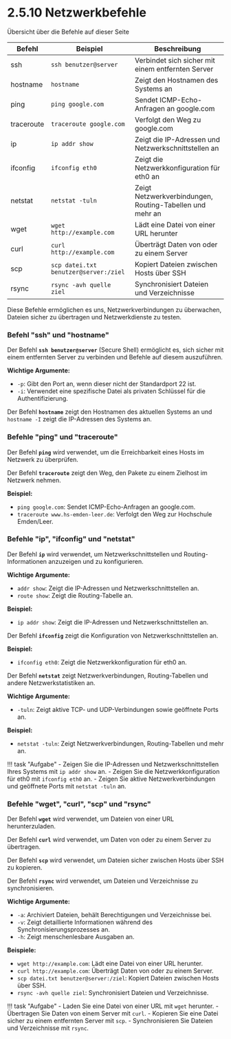 # 2.5.10 Netzwerkbefehle

Übersicht über die Befehle auf dieser Seite

| Befehl    | Beispiel | Beschreibung |
|-----------|----------|--------------|
| ssh       | `ssh benutzer@server` | Verbindet sich sicher mit einem entfernten Server |
| hostname  | `hostname` | Zeigt den Hostnamen des Systems an |
| ping      | `ping google.com` | Sendet ICMP-Echo-Anfragen an google.com |
| traceroute| `traceroute google.com` | Verfolgt den Weg zu google.com |
| ip        | `ip addr show` | Zeigt die IP-Adressen und Netzwerkschnittstellen an |
| ifconfig  | `ifconfig eth0` | Zeigt die Netzwerkkonfiguration für eth0 an |
| netstat   | `netstat -tuln` | Zeigt Netzwerkverbindungen, Routing-Tabellen und mehr an |
| wget      | `wget http://example.com` | Lädt eine Datei von einer URL herunter |
| curl      | `curl http://example.com` | Überträgt Daten von oder zu einem Server |
| scp       | `scp datei.txt benutzer@server:/ziel` | Kopiert Dateien zwischen Hosts über SSH |
| rsync     | `rsync -avh quelle ziel` | Synchronisiert Dateien und Verzeichnisse |

Diese Befehle ermöglichen es uns, Netzwerkverbindungen zu überwachen, Dateien sicher zu übertragen und Netzwerkdienste zu testen. 

### Befehl "**ssh**" und "**hostname**"

Der Befehl **`ssh benutzer@server`** (Secure Shell) ermöglicht es, sich sicher mit einem entfernten Server zu verbinden und Befehle auf diesem auszuführen. 

**Wichtige Argumente:**

- `-p`: Gibt den Port an, wenn dieser nicht der Standardport 22 ist.
- `-i`: Verwendet eine spezifische Datei als privaten Schlüssel für die Authentifizierung.

Der Befehl **`hostname`** zeigt den Hostnamen des aktuellen Systems an und `hostname -I` zeigt die IP-Adressen des Systems an.



### Befehle "**ping**" und "**traceroute**"

Der Befehl **`ping`** wird verwendet, um die Erreichbarkeit eines Hosts im Netzwerk zu überprüfen.

Der Befehl **`traceroute`** zeigt den Weg, den Pakete zu einem Zielhost im Netzwerk nehmen.

**Beispiel:**
- `ping google.com`: Sendet ICMP-Echo-Anfragen an google.com.
- `traceroute www.hs-emden-leer.de`: Verfolgt den Weg zur Hochschule Emden/Leer.


### Befehle "**ip**", "**ifconfig**" und "**netstat**"

Der Befehl **`ip`** wird verwendet, um Netzwerkschnittstellen und Routing-Informationen anzuzeigen und zu konfigurieren.

**Wichtige Argumente:**

- `addr show`: Zeigt die IP-Adressen und Netzwerkschnittstellen an.
- `route show`: Zeigt die Routing-Tabelle an.

**Beispiel:**

- `ip addr show`: Zeigt die IP-Adressen und Netzwerkschnittstellen an.

Der Befehl **`ifconfig`** zeigt die Konfiguration von Netzwerkschnittstellen an.

**Beispiel:**

- `ifconfig eth0`: Zeigt die Netzwerkkonfiguration für eth0 an.

Der Befehl **`netstat`** zeigt Netzwerkverbindungen, Routing-Tabellen und andere Netzwerkstatistiken an.

**Wichtige Argumente:**

- `-tuln`: Zeigt aktive TCP- und UDP-Verbindungen sowie geöffnete Ports an.

**Beispiel:**

- `netstat -tuln`: Zeigt Netzwerkverbindungen, Routing-Tabellen und mehr an.

!!! task "Aufgabe"
    - Zeigen Sie die IP-Adressen und Netzwerkschnittstellen Ihres Systems mit `ip addr show` an.
    - Zeigen Sie die Netzwerkkonfiguration für eth0 mit `ifconfig eth0` an.
    - Zeigen Sie aktive Netzwerkverbindungen und geöffnete Ports mit `netstat -tuln` an.

### Befehle "**wget**", "**curl**", "**scp**" und "**rsync**"

Der Befehl **`wget`** wird verwendet, um Dateien von einer URL herunterzuladen.

Der Befehl **`curl`** wird verwendet, um Daten von oder zu einem Server zu übertragen.

Der Befehl **`scp`** wird verwendet, um Dateien sicher zwischen Hosts über SSH zu kopieren.

Der Befehl **`rsync`** wird verwendet, um Dateien und Verzeichnisse zu synchronisieren.

**Wichtige Argumente:**

- `-a`: Archiviert Dateien, behält Berechtigungen und Verzeichnisse bei.
- `-v`: Zeigt detaillierte Informationen während des Synchronisierungsprozesses an.
- `-h`: Zeigt menschenlesbare Ausgaben an.


**Beispiele:**

- `wget http://example.com`: Lädt eine Datei von einer URL herunter.
- `curl http://example.com`: Überträgt Daten von oder zu einem Server.
- `scp datei.txt benutzer@server:/ziel`: Kopiert Dateien zwischen Hosts über SSH.
- `rsync -avh quelle ziel`: Synchronisiert Dateien und Verzeichnisse.

!!! task "Aufgabe"
    - Laden Sie eine Datei von einer URL mit `wget` herunter.
    - Übertragen Sie Daten von einem Server mit `curl`.
    - Kopieren Sie eine Datei sicher zu einem entfernten Server mit `scp`.
    - Synchronisieren Sie Dateien und Verzeichnisse mit `rsync`.
